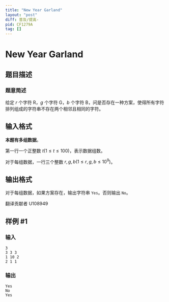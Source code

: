 ```yaml
---
title: "New Year Garland"
layout: "post"
diff: 普及/提高-
pid: CF1279A
tag: []
---
```


# New Year Garland

## 题目描述

### 题意简述

给定 $r$ 个字符 R，$g$ 个字符 G，$b$ 个字符 B，问是否存在一种方案，使得所有字符排列组成的字符串不存在两个相邻且相同的字符。

## 输入格式

**本题有多组数据**。

第一行一个正整数 $t(1\leq t \leq 100)$，表示数据组数。

对于每组数据，一行三个整数 $r,g,b(1\leq r,g,b \leq 10^9)$。

## 输出格式

对于每组数据，如果方案存在，输出字符串 `Yes`。否则输出 `No`。

翻译贡献者 U108949

## 样例 #1

### 输入

```
3
3 3 3
1 10 2
2 1 1

```

### 输出

```
Yes
No
Yes

```

